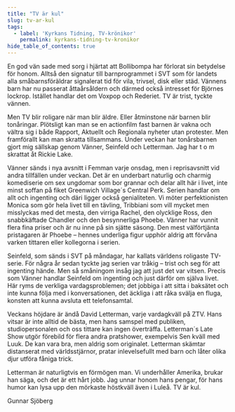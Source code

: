 ```yaml
---
title: "TV är kul"
slug: tv-ar-kul
tags:
  - label: 'Kyrkans Tidning, TV-krönikor'
    permalink: kyrkans-tidning-tv-kronikor
hide_table_of_contents: true
---
```

En god vän sade med sorg i hjärtat att Bollibompa har förlorat sin betydelse för honom. Alltså den signatur till barnprogrammet i SVT som för landets alla småbarnsföräldrar signalerat tid för vila, trivsel, disk eller städ. Vännens barn har nu passerat åttaårsåldern och därmed också intresset för Björnes lockrop. Istället handlar det om Voxpop och Rederiet. TV är trist, tyckte vännen.

<!--truncate-->

Men TV blir roligare när man blir äldre. Eller åtminstone när barnen blir tonåringar. Plötsligt kan man se en actionfilm fast barnen är vakna och vältra sig i både Rapport, Aktuellt och Regionala nyheter utan protester. Men framförallt kan man skratta tillsammans. Under veckan har tonårsbarnen gjort mig sällskap genom Vänner, Seinfeld och Letterman. Jag har t o m skrattat åt Rickie Lake. 

Vänner sänds i nya avsnitt i Femman varje onsdag, men i reprisavsnitt vid andra tillfällen under veckan. Det är en underbart naturlig och charmig komediserie om sex ungdomar som bor grannar och delar allt här i livet, inte minst soffan på fiket Greenwich Village´s Central Perk. Serien handlar om allt och ingenting och däri ligger också genialiteten. Vi möter perfektionisten Monica som gör hela livet till en tävling, Tribbiani som vill mycket men misslyckas med det mesta, den virriga Rachel, den olycklige Ross, den snabbkäftade Chandler och den besynnerliga Phoebe. Vänner har vunnit flera fina priser och är nu inne på sin sjätte säsong. Den mest välförtjänta pristagaren är Phoebe – hennes underliga figur upphör aldrig att förvåna varken tittaren eller kollegorna i serien.

Seinfeld, som sänds i SVT på måndagar, har kallats världens roligaste TV-serie. För några år sedan tyckte jag serien var tråkig – trist och seg för att ingenting hände. Men så småningom insåg jag att just det var vitsen. Precis som Vänner handlar Seinfeld om ingenting och just därför om själva livet. Här ryms de verkliga vardagsproblemen; det jobbiga i att sitta i baksätet och inte kunna följa med i konversationen, det äckliga i att råka svälja en fluga, konsten att kunna avsluta ett telefonsamtal.

Veckans höjdare är ändå David Letterman, varje vardagkväll på ZTV. Hans vitsar är inte alltid de bästa, men hans samspel med publiken, studiopersonalen och oss tittare kan ingen överträffa. Letterman´s Late Show utgör förebild för flera andra pratshower, exempelvis Sen kväll med Luuk. De kan vara bra, men aldrig som originalet. Letterman skämtar distanserat med världsstjärnor, pratar inlevelsefullt med barn och låter olika djur utföra fåniga trick.

Letterman är naturligtvis en förmögen man. Vi underhåller Amerika, brukar han säga, och det är ett hårt jobb. Jag unnar honom hans pengar, för hans humor kan lysa upp den mörkaste höstkväll även i Luleå. TV är kul. 

Gunnar Sjöberg
